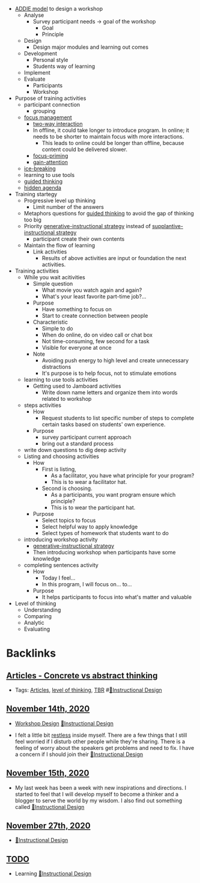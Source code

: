 - [ADDIE model](<ADDIE model.md>) to design a workshop
    - Analyse
        - Survey participant needs -> goal of the workshop
            - Goal
            - Principle
    - Design
        - Design major modules and learning out comes
    - Development
        - Personal style
        - Students way of learning
    - Implement
    - Evaluate
        - Participants 
        - Workshop
- Purpose of training activities
    - participant connection
        - grouping
    - [focus management](<focus management.md>)
        - [two-way interaction](<two-way interaction.md>)
        - In offline, it could take longer to introduce program. In online; it needs to be shorter to maintain focus with more interactions.
            - This leads to online could be longer than offline, because content could be delivered slower.
        - [focus-priming](<focus-priming.md>)
        - [gain-attention](<gain-attention.md>)
    - [ice-breaking](<ice-breaking.md>)
    - learning to use tools
    - [guided thinking](<guided thinking.md>)
    - [hidden agenda](<hidden agenda.md>)
- Training startegy
    - Progressive level up thinking
        - Limit number of the answers
    - Metaphors questions for [guided thinking](<guided thinking.md>) to avoid the gap of thinking too big
    - Priority [generative-instructional strategy](<generative-instructional strategy.md>) instead of [supplantive-instructional strategy](<supplantive-instructional strategy.md>)
        - participant create their own contents
    - Maintain the flow of learning 
        - Link activities
            - Results of above activities are input or foundation the next activities.
- Training activities
    - While you wait acitivities
        - Simple question 
            - What movie you watch again and again?
            - What's your least favorite part-time job?...
        - Purpose
            - Have something to focus on
            - Start to create connection between people
        - Characteristic
            - Simple to do
            - When do online, do on video call or chat box
            - Not time-consuming, few second for a task
            - Visible for everyone at once
        - Note
            - Avoiding push energy to high level and create unnecessary distractions
            - It's purpose is to help focus, not to stimulate emotions 
    - learning to use tools activities
        - Getting used to Jamboard activities
            - Write down name letters and organize them into words related to workshop
    - steps activities
        - How
            - Request students to list specific number of steps to complete certain tasks based on students' own experience.
        - Purpose
            - survey participant current approach
            - bring out a standard process
    - write down questions to dig deep activity
    - Listing and choosing activities
        - How
            - First is listing,
                - As a facilitator, you have what principle for your program?
                - This is to wear a facilitator hat.
            -  Second is choosing.
                - As a participants, you want program ensure which principle?
                - This is to wear the participant hat.
        - Purpose
            - Select topics to focus
            - Select helpful way to apply knowledge
            - Select types of homework that students want to do
    - introducing workshop activity
        - [generative-instructional strategy](<generative-instructional strategy.md>)
        - Then introducing workshop when participants have some knowledge
    - completing sentences activity
        - How
            - Today I feel...
            - In this program, I will focus on... to...
        - Purpose
            - It helps participants to focus into what's matter and valuable
- Level of thinking
    - Understanding
    - Comparing
    - Analytic
    - Evaluating

# Backlinks
## [Articles - Concrete vs abstract thinking](<Articles - Concrete vs abstract thinking.md>)
- Tags: [Articles](<Articles.md>), [level of thinking](<level of thinking.md>), [TBR](<TBR.md>) #[🌱Instructional Design](<🌱Instructional Design.md>)

## [November 14th, 2020](<November 14th, 2020.md>)
- [Workshop Design](<Workshop Design.md>) [🌱Instructional Design](<🌱Instructional Design.md>)

-  I felt a little bit [restless](<restless.md>) inside myself. There are a few things that I still feel worried if I disturb other people while they're sharing. There is a feeling of worry about the speakers get problems and need to fix. I have a concern if I should join their [🌱Instructional Design](<🌱Instructional Design.md>)

## [November 15th, 2020](<November 15th, 2020.md>)
- My last week has been a week with new inspirations and directions. I started to feel that I will develop myself to become a thinker and a blogger to serve the world by my wisdom. I also find out something called [🌱Instructional Design](<🌱Instructional Design.md>)

## [November 27th, 2020](<November 27th, 2020.md>)
- [🌱Instructional Design](<🌱Instructional Design.md>)

## [TODO](<TODO.md>)
- Learning [🌱Instructional Design](<🌱Instructional Design.md>)

